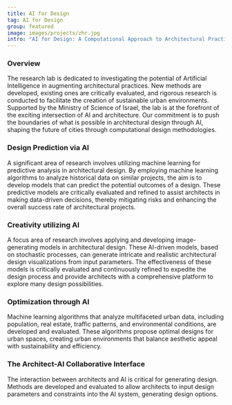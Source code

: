 ```yaml
--- 
title: AI for Design 
tag: AI for Design
group: featured
image: images/projects/zhr.jpg
intro: "AI for Design: A Computational Approach to Architectural Practices"
---
```


<h3 class="details_info_title">Overview</h3>
The research lab is dedicated to investigating the potential of Artificial Intelligence in augmenting architectural practices. New methods are developed, existing ones are critically evaluated, and rigorous research is conducted to facilitate the creation of sustainable urban environments. Supported by the Ministry of Science of Israel, the lab is at the forefront of the exciting intersection of AI and architecture. Our commitment is to push the boundaries of what is possible in architectural design through AI, shaping the future of cities through computational design methodologies.

<h3 class="details_info_title">Design Prediction via AI</h3>

A significant area of research involves utilizing machine learning for predictive analysis in architectural design. By employing machine learning algorithms to analyze historical data on similar projects, the aim is to develop models that can predict the potential outcomes of a design. These predictive models are critically evaluated and refined to assist architects in making data-driven decisions, thereby mitigating risks and enhancing the overall success rate of architectural projects.

<h3 class="details_info_title">Creativity utilizing AI</h3>

A focus area of research involves applying and developing image-generating models in architectural design. These AI-driven models, based on stochastic processes, can generate intricate and realistic architectural design visualizations from input parameters. The effectiveness of these models is critically evaluated and continuously refined to expedite the design process and provide architects with a comprehensive platform to explore many design possibilities.

<h3 class="details_info_title">Optimization through AI</h3>

Machine learning algorithms that analyze multifaceted urban data, including population, real estate, traffic patterns, and environmental conditions, are developed and evaluated. These algorithms propose optimal designs for urban spaces, creating urban environments that balance aesthetic appeal with sustainability and efficiency.

<h3 class="details_info_title">The Architect-AI Collaborative Interface</h3>

The interaction between architects and AI is critical for generating design. Methods are developed and evaluated to allow architects to input design parameters and constraints into the AI system, generating design options.